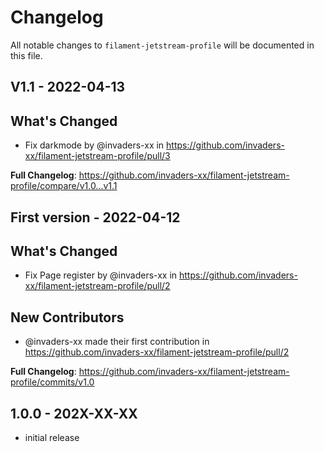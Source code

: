 # Changelog

All notable changes to `filament-jetstream-profile` will be documented in this file.

## V1.1 - 2022-04-13

## What's Changed

- Fix darkmode by @invaders-xx in https://github.com/invaders-xx/filament-jetstream-profile/pull/3

**Full Changelog**: https://github.com/invaders-xx/filament-jetstream-profile/compare/v1.0...v1.1

## First version - 2022-04-12

## What's Changed

- Fix Page register by @invaders-xx in https://github.com/invaders-xx/filament-jetstream-profile/pull/2

## New Contributors

- @invaders-xx made their first contribution in https://github.com/invaders-xx/filament-jetstream-profile/pull/2

**Full Changelog**: https://github.com/invaders-xx/filament-jetstream-profile/commits/v1.0

## 1.0.0 - 202X-XX-XX

- initial release

